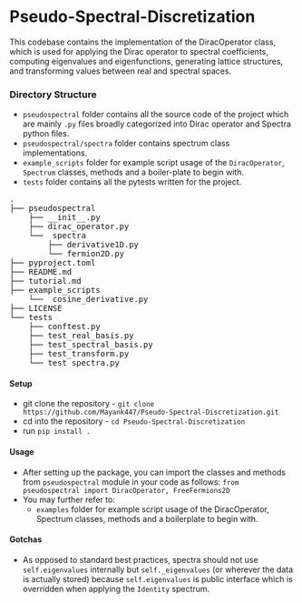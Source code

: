 # Pseudo-Spectral-Discretization

This codebase contains the implementation of the DiracOperator class, which is used for applying the Dirac operator to spectral coefficients, computing eigenvalues and eigenfunctions, generating lattice structures, and transforming values between real and spectral spaces.

### Directory Structure

- `pseudospectral` folder contains all the source code of the project which are mainly `.py` files broadly categorized into Dirac operator and Spectra python files.
- `pseudospectral/spectra` folder contains spectrum class implementations.
- `example_scripts` folder for example script usage of the `DiracOperator`, `Spectrum` classes, methods and a boiler-plate to begin with.
- `tests` folder contains all the pytests written for the project.

<pre>
.
├── pseudospectral
    ├── __init__.py
    ├── dirac_operator.py
    └──  spectra
        ├── derivative1D.py
        └── fermion2D.py
├── pyproject.toml
├── README.md
├── tutorial.md
├── example_scripts
    └──  cosine_derivative.py
├── LICENSE
└── tests
    ├── conftest.py
    ├── test_real_basis.py
    ├── test_spectral_basis.py
    ├── test_transform.py
    └── test_spectra.py
</pre>

#### Setup

- git clone the repository - `git clone https://github.com/Mayank447/Pseudo-Spectral-Discretization.git`
- cd into the repository - `cd Pseudo-Spectral-Discretization`
- run `pip install .`

#### Usage

- After setting up the package, you can import the classes and methods from `pseudospectral` module in your code as follows:
  ``from pseudospectral import DiracOperator, FreeFermions2D``
- You may further refer to:
  - `examples` folder for example script usage of the DiracOperator, Spectrum classes, methods and a boilerplate to begin with.

#### Gotchas

- As opposed to standard best practices,
spectra should not use `self.eigenvalues` internally
but `self._eigenvalues` (or wherever the data is actually stored)
because `self.eigenvalues` is public interface
which is overridden when applying the `Identity` spectrum.
